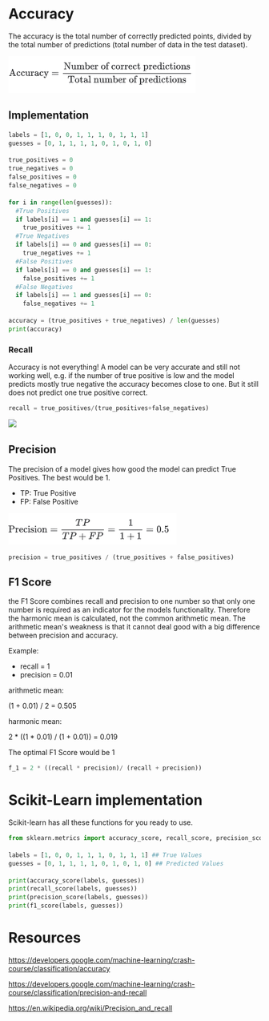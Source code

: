 # Accuracy

The accuracy is the total number of correctly predicted points, divided by the total number of predictions (total number of data in the test dataset). 

<img src="./accuracy.PNG">

## Implementation

```python
labels = [1, 0, 0, 1, 1, 1, 0, 1, 1, 1]
guesses = [0, 1, 1, 1, 1, 0, 1, 0, 1, 0]

true_positives = 0
true_negatives = 0
false_positives = 0
false_negatives = 0

for i in range(len(guesses)):
  #True Positives
  if labels[i] == 1 and guesses[i] == 1:
    true_positives += 1
  #True Negatives
  if labels[i] == 0 and guesses[i] == 0:
    true_negatives += 1
  #False Positives
  if labels[i] == 0 and guesses[i] == 1:
    false_positives += 1
  #False Negatives
  if labels[i] == 1 and guesses[i] == 0:
    false_negatives += 1
    
accuracy = (true_positives + true_negatives) / len(guesses)
print(accuracy)
```

### Recall

Accuracy is not everything! A model can be very accurate and still not working well, e.g. if the number of true positive is low and the model predicts mostly true negative the accuracy becomes close to one. But it still does not predict one true positive correct.  

```python
recall = true_positives/(true_positives+false_negatives)
```

<img src="https://wikimedia.org/api/rest_v1/media/math/render/svg/43a4548e95fde15433d8e3cd3c80ced433f54abe">


## Precision

The precision of a model gives how good the model can predict True Positives. The best would be 1.

- TP: True Positive
- FP: False Positive

<img src="./precision.PNG">

```python
precision = true_positives / (true_positives + false_positives)
```

## F1 Score

the F1 Score combines recall and precision to one number so that only one number is required as an indicator for the models functionality. Therefore the harmonic mean is calculated, not the common arithmetic mean. The arithmetic mean's weakness is that it cannot deal good with a big difference between precision and accuracy. 

Example:

- recall = 1
- precision = 0.01

arithmetic mean: 

(1 + 0.01) / 2 = 0.505

harmonic mean: 

2 * ((1 * 0.01) / (1 + 0.01)) = 0.019

The optimal F1 Score would be 1

```python
f_1 = 2 * ((recall * precision)/ (recall + precision))
```

# Scikit-Learn implementation

Scikit-learn has all these functions for you ready to use.


```python
from sklearn.metrics import accuracy_score, recall_score, precision_score, f1_score

labels = [1, 0, 0, 1, 1, 1, 0, 1, 1, 1] ## True Values
guesses = [0, 1, 1, 1, 1, 0, 1, 0, 1, 0] ## Predicted Values

print(accuracy_score(labels, guesses))
print(recall_score(labels, guesses))
print(precision_score(labels, guesses))
print(f1_score(labels, guesses))
```

# Resources

https://developers.google.com/machine-learning/crash-course/classification/accuracy

https://developers.google.com/machine-learning/crash-course/classification/precision-and-recall

https://en.wikipedia.org/wiki/Precision_and_recall